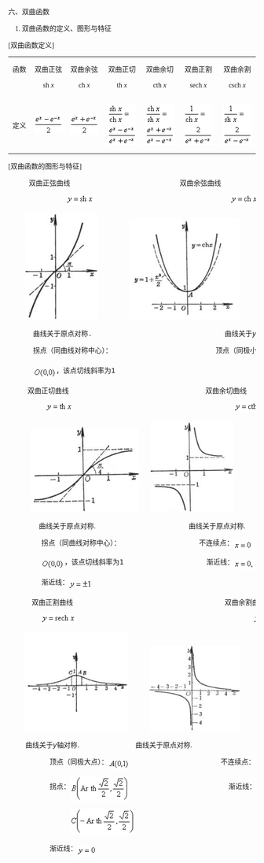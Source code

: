<div class=Section1>
<p style='text-align:justify;text-justify:inter-ideograph'><span lang=ZH-CN>六、</span><span
lang=ZH-CN>双曲函数</span></p>
<p style='text-align:justify;text-justify:inter-ideograph'><span lang=EN-US
style='font-family:"Times New Roman"'>&nbsp;&nbsp;&nbsp; 1. </span><span
lang=ZH-CN>双曲函数的定义、图形与特征</span></p>
<p style='text-align:justify;text-justify:inter-ideograph'><span lang=EN-US
style='font-family:楷体_GB2312'>[</span><span lang=ZH-CN>双曲函数定义</span><span
lang=EN-US style='font-family:楷体_GB2312'>]</span></p>
<table class=MsoNormalTable border=0 cellspacing=0 cellpadding=0>
 <tr>
  <td width=57 valign=top style='width:42.75pt;padding:0mm 0mm 0mm 0mm'>
  <p align=center style='text-align:center'><span lang=ZH-CN>函数</span></p>
  </td>
  <td width=94 valign=top style='width:70.5pt;padding:0mm 0mm 0mm 0mm'>
  <p align=center style='text-align:center'><span lang=ZH-CN>双曲正弦</span></p>
  <p align=center style='text-align:center'><span lang=EN-US style='font-family:
  "Times New Roman"'>sh <i>x</i></span></p>
  </td>
  <td width=95 valign=top style='width:71.25pt;padding:0mm 0mm 0mm 0mm'>
  <p align=center style='text-align:center'><span lang=ZH-CN>双曲余弦</span></p>
  <p align=center style='text-align:center'><span lang=EN-US style='font-family:
  "Times New Roman"'>ch <i>x</i></span></p>
  </td>
  <td width=104 valign=top style='width:78.0pt;padding:0mm 0mm 0mm 0mm'>
  <p align=center style='text-align:center'><span lang=ZH-CN>双曲正切</span></p>
  <p align=center style='text-align:center'><span lang=EN-US style='font-family:
  "Times New Roman"'>th<i> x</i></span></p>
  </td>
  <td width=95 valign=top style='width:71.25pt;padding:0mm 0mm 0mm 0mm'>
  <p align=center style='text-align:center'><span lang=ZH-CN>双曲余切</span></p>
  <p align=center style='text-align:center'><span lang=EN-US style='font-family:
  "Times New Roman"'>cth <i>x</i></span></p>
  </td>
  <td width=104 valign=top style='width:78.0pt;padding:0mm 0mm 0mm 0mm'>
  <p align=center style='text-align:center'><span lang=ZH-CN>双曲正割</span></p>
  <p align=center style='text-align:center'><span lang=EN-US style='font-family:
  "Times New Roman"'>sech <i>x</i></span></p>
  </td>
  <td width=94 valign=top style='width:70.5pt;padding:0mm 0mm 0mm 0mm'>
  <p align=center style='text-align:center'><span lang=ZH-CN>双曲余割</span></p>
  <p align=center style='text-align:center'><span lang=EN-US style='font-family:
  "Times New Roman"'>csch <i>x</i></span></p>
  </td>
 </tr>
 <tr>
  <td width=57 style='width:42.75pt;padding:0mm 0mm 0mm 0mm'>
  <p align=center style='text-align:center'><span lang=ZH-CN>定义</span></p>
  </td>
  <td width=94 style='width:70.5pt;padding:0mm 0mm 0mm 0mm'>
  <p align=center style='text-align:center'><sub><span lang=EN-US
  style='font-family:楷体_GB2312'><img width=59 height=41
  src="res/17e9d95da129bdd93c34fb6cc6aaaa52_5361_files/image002.gif" u1:shapes="_x0000_i1025"></span></sub></p>
  </td>
  <td width=95 style='width:71.25pt;padding:0mm 0mm 0mm 0mm'>
  <p align=center style='text-align:center'><sub><span lang=EN-US
  style='font-family:楷体_GB2312'><img width=59 height=41
  src="res/17e9d95da129bdd93c34fb6cc6aaaa52_5361_files/image004.gif" u1:shapes="_x0000_i1026"></span></sub></p>
  </td>
  <td width=104 style='width:78.0pt;padding:0mm 0mm 0mm 0mm'>
  <p align=center style='text-align:center'><sub><span lang=EN-US
  style='font-family:楷体_GB2312'><img width=59 height=85
  src="res/17e9d95da129bdd93c34fb6cc6aaaa52_5361_files/image006.gif" u1:shapes="_x0000_i1027"></span></sub></p>
  </td>
  <td width=95 style='width:71.25pt;padding:0mm 0mm 0mm 0mm'>
  <p align=center style='text-align:center'><sub><span lang=EN-US
  style='font-family:楷体_GB2312'><img width=59 height=85
  src="res/17e9d95da129bdd93c34fb6cc6aaaa52_5361_files/image008.gif" u1:shapes="_x0000_i1028"></span></sub></p>
  </td>
  <td width=104 style='width:78.0pt;padding:0mm 0mm 0mm 0mm'>
  <p align=center style='text-align:center'><sub><span lang=EN-US
  style='font-family:楷体_GB2312'><img width=59 height=85
  src="res/17e9d95da129bdd93c34fb6cc6aaaa52_5361_files/image010.gif" u1:shapes="_x0000_i1029"></span></sub></p>
  </td>
  <td width=94 style='width:70.5pt;padding:0mm 0mm 0mm 0mm'>
  <p align=center style='text-align:center'><sub><span lang=EN-US
  style='font-family:楷体_GB2312'><img width=59 height=85
  src="res/17e9d95da129bdd93c34fb6cc6aaaa52_5361_files/image012.gif" u1:shapes="_x0000_i1030"></span></sub></p>
  </td>
 </tr>
</table>
<p style='text-align:justify;text-justify:inter-ideograph'><span lang=EN-US
style='font-family:楷体_GB2312'>[</span><span lang=ZH-CN>双曲函数的图形与特征</span><span
lang=EN-US style='font-family:楷体_GB2312'>]</span></p>
<pre style='text-align:justify;text-justify:inter-ideograph'><span lang=EN-US
style='font-family:楷体_GB2312'>&nbsp;&nbsp;&nbsp;&nbsp;&nbsp;&nbsp;&nbsp;&nbsp;&nbsp;&nbsp;&nbsp; </span><span
lang=ZH-CN>双曲正弦曲线</span><span lang=ZH-CN style='font-family:楷体_GB2312'> </span><span
lang=EN-US>&nbsp;</span><span lang=EN-US style='font-family:楷体_GB2312'> </span><span
lang=EN-US>&nbsp;&nbsp;&nbsp;&nbsp;&nbsp;&nbsp;&nbsp;&nbsp;&nbsp;&nbsp;&nbsp;&nbsp;&nbsp;&nbsp;&nbsp;&nbsp;&nbsp;&nbsp;&nbsp;&nbsp;&nbsp;&nbsp;&nbsp;</span><span
lang=EN-US style='font-family:楷体_GB2312'>&nbsp;&nbsp;&nbsp; </span><span
lang=ZH-CN>双曲余弦曲线</span></pre><pre style='text-align:justify;text-justify:inter-ideograph'><span
lang=EN-US>&nbsp;&nbsp;&nbsp;&nbsp;&nbsp;&nbsp;&nbsp;&nbsp;&nbsp;&nbsp;&nbsp;&nbsp;&nbsp; <sub><img
width=56 height=21 src="res/17e9d95da129bdd93c34fb6cc6aaaa52_5361_files/image014.gif"
u1:shapes="_x0000_i1037"></sub>&nbsp;&nbsp;&nbsp;&nbsp;&nbsp;&nbsp;&nbsp;&nbsp;&nbsp;&nbsp;&nbsp;&nbsp;&nbsp;&nbsp;&nbsp;&nbsp;&nbsp;&nbsp;&nbsp;&nbsp; &nbsp;&nbsp;&nbsp;&nbsp;&nbsp;&nbsp;&nbsp;&nbsp;&nbsp;&nbsp;&nbsp;&nbsp;<sub><img
width=57 height=21 src="res/17e9d95da129bdd93c34fb6cc6aaaa52_5361_files/image016.gif"
u1:shapes="_x0000_i1038"></sub></span></pre>
<p align=center style='text-align:center'><span lang=EN-US style='font-family:
楷体_GB2312'><img width=149 height=216
src="res/17e9d95da129bdd93c34fb6cc6aaaa52_5361_files/image018.jpg" u1:shapes="_x0000_i1039"></span><span
lang=EN-US style='font-family:"Times New Roman"'>&nbsp;&nbsp;&nbsp;&nbsp;&nbsp;&nbsp;&nbsp;&nbsp;&nbsp;&nbsp;&nbsp;&nbsp;&nbsp;&nbsp;&nbsp;&nbsp;&nbsp;</span><span
lang=EN-US style='font-family:楷体_GB2312'> <img width=225 height=206
src="res/17e9d95da129bdd93c34fb6cc6aaaa52_5361_files/image020.jpg" u1:shapes="_x0000_i1040"></span></p>
<pre style='text-align:justify;text-justify:inter-ideograph'><span lang=EN-US>&nbsp;&nbsp;&nbsp;&nbsp;&nbsp; </span><span
lang=ZH-CN>曲线关于原点对称</span><span lang=EN-US>.&nbsp;&nbsp;&nbsp;&nbsp;&nbsp;&nbsp;&nbsp;&nbsp;&nbsp;&nbsp;&nbsp;&nbsp;&nbsp;&nbsp;&nbsp;&nbsp;&nbsp;&nbsp;&nbsp;&nbsp;&nbsp;&nbsp;&nbsp;&nbsp;&nbsp; &nbsp;&nbsp;&nbsp;&nbsp;&nbsp;&nbsp;</span><span
lang=ZH-CN>曲线关于</span><i><span lang=EN-US>y</span></i><span lang=ZH-CN>轴对称</span><span
lang=EN-US>.</span></pre><pre style='text-align:justify;text-justify:inter-ideograph'><span
lang=EN-US>&nbsp;&nbsp;&nbsp;&nbsp;&nbsp; </span><span lang=ZH-CN>拐点（同曲线对称中心）：</span><span
lang=EN-US>&nbsp;&nbsp;&nbsp;&nbsp;&nbsp;&nbsp;&nbsp;&nbsp;&nbsp;&nbsp;&nbsp;&nbsp; &nbsp;&nbsp;&nbsp;&nbsp;&nbsp;&nbsp;&nbsp;&nbsp;&nbsp;&nbsp;&nbsp; </span><span
lang=ZH-CN>顶点（同极小值点）：</span><sub><span lang=EN-US><img width=44 height=21
src="res/17e9d95da129bdd93c34fb6cc6aaaa52_5361_files/image022.gif" u1:shapes="_x0000_i1041"
align=absmiddle></span></sub></pre><pre style='text-align:justify;text-justify:
inter-ideograph'><span lang=EN-US>&nbsp;&nbsp;&nbsp;&nbsp;&nbsp; <sub><img
width=47 height=21 src="res/17e9d95da129bdd93c34fb6cc6aaaa52_5361_files/image024.gif"
u1:shapes="_x0000_i1042" align=absmiddle></sub></span><span lang=ZH-CN>，该点切线斜率为</span><span
lang=EN-US>1&nbsp;&nbsp;&nbsp;&nbsp;&nbsp;&nbsp;&nbsp;&nbsp;&nbsp; </span></pre><pre
style='text-align:justify;text-justify:inter-ideograph'><span lang=EN-US>&nbsp;&nbsp;</span><span
lang=EN-US style='font-family:楷体_GB2312'>&nbsp;&nbsp;&nbsp; </span><span
lang=EN-US>&nbsp;</span><span lang=ZH-CN>双曲正切曲线</span><span lang=EN-US>&nbsp;&nbsp;&nbsp;&nbsp;&nbsp;&nbsp;&nbsp;&nbsp;&nbsp;&nbsp;&nbsp;&nbsp;&nbsp;&nbsp;&nbsp;&nbsp;&nbsp;&nbsp;&nbsp;&nbsp;&nbsp;&nbsp;&nbsp;&nbsp;&nbsp;&nbsp;&nbsp;&nbsp;&nbsp;&nbsp;&nbsp;&nbsp;</span><span
lang=EN-US>&nbsp;</span><span lang=ZH-CN>双曲余切曲线</span></pre><pre
style='text-align:justify;text-justify:inter-ideograph'><span lang=EN-US>&nbsp;&nbsp;&nbsp;&nbsp;&nbsp;&nbsp;&nbsp;&nbsp; <sub><img
width=55 height=21 src="res/17e9d95da129bdd93c34fb6cc6aaaa52_5361_files/image026.gif"
u1:shapes="_x0000_i1043"></sub>&nbsp;&nbsp;&nbsp;&nbsp;&nbsp;&nbsp;&nbsp;&nbsp;&nbsp;&nbsp;&nbsp;&nbsp;&nbsp;&nbsp;&nbsp;&nbsp;&nbsp;&nbsp;&nbsp;&nbsp;&nbsp;&nbsp;&nbsp;&nbsp;&nbsp;&nbsp;&nbsp;&nbsp;&nbsp;&nbsp;&nbsp;&nbsp;&nbsp;&nbsp;&nbsp;&nbsp;&nbsp;&nbsp; <sub><img
width=61 height=21 src="res/17e9d95da129bdd93c34fb6cc6aaaa52_5361_files/image028.gif"
u1:shapes="_x0000_i1044"></sub></span></pre>
<p align=center style='text-align:center'><span lang=EN-US style='font-family:
楷体_GB2312'><img width=220 height=172
src="res/17e9d95da129bdd93c34fb6cc6aaaa52_5361_files/image030.jpg" u1:shapes="_x0000_i1045"></span><span
lang=EN-US style='font-family:"Times New Roman"'>&nbsp;&nbsp;&nbsp;&nbsp;&nbsp;&nbsp;&nbsp;</span><span
lang=EN-US style='font-family:楷体_GB2312'><img width=168 height=185
src="res/17e9d95da129bdd93c34fb6cc6aaaa52_5361_files/image032.jpg" u1:shapes="_x0000_i1046"></span></p>
<pre style='text-align:justify;text-justify:inter-ideograph'><span lang=EN-US>&nbsp;&nbsp;&nbsp;&nbsp;&nbsp;&nbsp;&nbsp;</span><span
lang=EN-US style='font-family:楷体_GB2312'> </span><span lang=ZH-CN>曲线关于原点对称</span><span
lang=EN-US style='font-family:楷体_GB2312'>.</span><span lang=EN-US>&nbsp;&nbsp;&nbsp;&nbsp;&nbsp;&nbsp;&nbsp;&nbsp;&nbsp;&nbsp;&nbsp;&nbsp;&nbsp;&nbsp;&nbsp;&nbsp;&nbsp;&nbsp;</span><span
lang=EN-US style='font-family:楷体_GB2312'>&nbsp;&nbsp;&nbsp; </span><span
lang=EN-US>&nbsp;&nbsp;</span><span lang=EN-US style='font-family:Verdana'>&nbsp;&nbsp;</span><span
lang=ZH-CN style='font-family:楷体_GB2312'>曲线关于原点对称</span><span lang=EN-US
style='font-family:楷体_GB2312'>.</span></pre><pre style='text-align:justify;
text-justify:inter-ideograph'><span lang=EN-US>&nbsp;&nbsp;&nbsp;&nbsp;&nbsp;&nbsp;&nbsp; </span><span
lang=ZH-CN>拐点（同曲线对称中心）：</span><span lang=EN-US>&nbsp;&nbsp;&nbsp;&nbsp;&nbsp;&nbsp;&nbsp;&nbsp; &nbsp;&nbsp;&nbsp;&nbsp;&nbsp;&nbsp;&nbsp;&nbsp;&nbsp;&nbsp;</span><span
lang=ZH-CN>不连续点：</span><sub><span lang=EN-US><img width=37 height=19
src="res/17e9d95da129bdd93c34fb6cc6aaaa52_5361_files/image034.gif" u1:shapes="_x0000_i1047"
align=absmiddle></span></sub></pre><pre style='text-align:justify;text-justify:
inter-ideograph'><span lang=EN-US>&nbsp;&nbsp;&nbsp;&nbsp;&nbsp;&nbsp;&nbsp; <sub><img
width=47 height=21 src="res/17e9d95da129bdd93c34fb6cc6aaaa52_5361_files/image036.gif"
u1:shapes="_x0000_i1048" align=absmiddle></sub></span><span lang=ZH-CN>，该点切线斜率为</span><span
lang=EN-US>1&nbsp;&nbsp;&nbsp;&nbsp;&nbsp;&nbsp;&nbsp;&nbsp;&nbsp;&nbsp;&nbsp;&nbsp;&nbsp;&nbsp;&nbsp;&nbsp;&nbsp;&nbsp;&nbsp; </span><span
lang=ZH-CN>渐近线：</span><sub><span lang=EN-US><img width=92 height=21
src="res/17e9d95da129bdd93c34fb6cc6aaaa52_5361_files/image038.gif" u1:shapes="_x0000_i1049"
align=absmiddle></span></sub></pre><pre style='text-align:justify;text-justify:
inter-ideograph'><span lang=EN-US>&nbsp;&nbsp;&nbsp;&nbsp;&nbsp;&nbsp;&nbsp; </span><span
lang=ZH-CN>渐近线</span><span lang=ZH-CN>：</span><sub><span lang=EN-US><img
width=47 height=21 src="res/17e9d95da129bdd93c34fb6cc6aaaa52_5361_files/image040.gif"
u1:shapes="_x0000_i1050" align=absmiddle></span></sub></pre><pre
style='text-align:justify;text-justify:inter-ideograph'><span lang=EN-US>&nbsp;&nbsp;&nbsp;&nbsp;</span><span
lang=EN-US style='font-family:楷体_GB2312'>&nbsp;&nbsp;&nbsp; </span><span
lang=ZH-CN style='font-family:楷体_GB2312'>双曲正割曲线</span><span lang=EN-US>&nbsp;&nbsp;&nbsp;&nbsp;&nbsp;&nbsp;&nbsp;&nbsp;&nbsp;&nbsp;&nbsp;&nbsp;&nbsp;&nbsp;&nbsp;&nbsp;&nbsp;&nbsp;&nbsp;&nbsp;&nbsp;&nbsp;&nbsp;&nbsp;&nbsp;&nbsp;&nbsp;&nbsp;&nbsp;&nbsp;&nbsp;&nbsp;&nbsp;</span><span
lang=EN-US style='font-family:楷体_GB2312'>&nbsp;&nbsp;&nbsp; </span><span
lang=EN-US>&nbsp;&nbsp;</span><span lang=ZH-CN>双曲余割曲</span><span lang=ZH-CN
style='font-family:楷体_GB2312'>线</span></pre><pre style='text-align:justify;
text-justify:inter-ideograph'><span lang=EN-US>&nbsp;&nbsp;&nbsp;&nbsp;&nbsp;&nbsp;&nbsp; <sub><img
width=69 height=21 src="res/17e9d95da129bdd93c34fb6cc6aaaa52_5361_files/image042.gif"
u1:shapes="_x0000_i1051"></sub>&nbsp;&nbsp;&nbsp;&nbsp;&nbsp;&nbsp;&nbsp;&nbsp;&nbsp;&nbsp;&nbsp;&nbsp;&nbsp;&nbsp;&nbsp;&nbsp;&nbsp;&nbsp;&nbsp;&nbsp;&nbsp;&nbsp;&nbsp;&nbsp;&nbsp;&nbsp;&nbsp;&nbsp;&nbsp;&nbsp;&nbsp;&nbsp;&nbsp;&nbsp;&nbsp;&nbsp;&nbsp; &nbsp;&nbsp;&nbsp;&nbsp;&nbsp;<sub><img
width=71 height=21 src="res/17e9d95da129bdd93c34fb6cc6aaaa52_5361_files/image044.gif"
u1:shapes="_x0000_i1052"></sub></span></pre>
<p align=center style='text-align:center'><span lang=EN-US style='font-family:
楷体_GB2312'><img width=212 height=200
src="res/17e9d95da129bdd93c34fb6cc6aaaa52_5361_files/image046.jpg" u1:shapes="_x0000_i1053"></span><span
lang=EN-US style='font-family:"Times New Roman"'>&nbsp;&nbsp;&nbsp;&nbsp;&nbsp;&nbsp;</span><span
lang=EN-US style='font-family:楷体_GB2312'> </span><span lang=EN-US
style='font-family:"Times New Roman"'>&nbsp;&nbsp;&nbsp;&nbsp;&nbsp;</span><span
lang=EN-US style='font-family:楷体_GB2312'><img width=185 height=173
src="res/17e9d95da129bdd93c34fb6cc6aaaa52_5361_files/image048.jpg" u1:shapes="_x0000_i1054"></span></p>
<p style='text-align:justify;text-justify:inter-ideograph'><span lang=EN-US
style='font-family:"Times New Roman"'>&nbsp;&nbsp;&nbsp;&nbsp;&nbsp;&nbsp;&nbsp;&nbsp;&nbsp;</span><span
lang=EN-US style='font-family:楷体_GB2312'> </span><span lang=ZH-CN>曲线关于</span><i><span
lang=EN-US>y</span></i><span lang=ZH-CN>轴对称</span><span lang=EN-US>.&nbsp;&nbsp;&nbsp;&nbsp;&nbsp;&nbsp;&nbsp;&nbsp;&nbsp;&nbsp;&nbsp;&nbsp;&nbsp;&nbsp;&nbsp;&nbsp;&nbsp;&nbsp;&nbsp;&nbsp;&nbsp;&nbsp;&nbsp;
&nbsp;&nbsp;&nbsp;&nbsp; </span><span lang=ZH-CN>曲线关于原点对称</span><span
lang=EN-US style='font-family:楷体_GB2312'>.</span></p>
<pre style='text-align:justify;text-justify:inter-ideograph'><span lang=EN-US>&nbsp;&nbsp;&nbsp;&nbsp;&nbsp;&nbsp;&nbsp;&nbsp;&nbsp; </span><span
lang=ZH-CN>顶点（同极大点）：</span><sub><span lang=EN-US><img width=44 height=21
src="res/17e9d95da129bdd93c34fb6cc6aaaa52_5361_files/image050.gif" u1:shapes="_x0000_i1055"
align=absmiddle></span></sub><span lang=EN-US>&nbsp;&nbsp;&nbsp;&nbsp;&nbsp;&nbsp;&nbsp;&nbsp;&nbsp;&nbsp;&nbsp;&nbsp;&nbsp;&nbsp;&nbsp;&nbsp; &nbsp;&nbsp;&nbsp;&nbsp; </span><span
lang=ZH-CN>不连续点：</span><sub><span lang=EN-US><img width=37 height=19
src="res/17e9d95da129bdd93c34fb6cc6aaaa52_5361_files/image052.gif" u1:shapes="_x0000_i1056"
align=absmiddle></span></sub></pre><pre style='text-align:justify;text-justify:
inter-ideograph'><span lang=EN-US>&nbsp;&nbsp;&nbsp;&nbsp;&nbsp;&nbsp;&nbsp;&nbsp;&nbsp; </span><span
lang=ZH-CN>拐点：</span><sub><span lang=EN-US><img width=120 height=51
src="res/17e9d95da129bdd93c34fb6cc6aaaa52_5361_files/image054.gif" u1:shapes="_x0000_i1057"
align=absmiddle></span></sub><span lang=EN-US>&nbsp;&nbsp;&nbsp;&nbsp;&nbsp;&nbsp;&nbsp;&nbsp; &nbsp;&nbsp;&nbsp;&nbsp;&nbsp;&nbsp;&nbsp;&nbsp;&nbsp;&nbsp;&nbsp;&nbsp;&nbsp;&nbsp;&nbsp;</span><span
lang=ZH-CN>渐近线：</span><sub><span lang=EN-US><img width=84 height=21
src="res/17e9d95da129bdd93c34fb6cc6aaaa52_5361_files/image056.gif" u1:shapes="_x0000_i1058"
align=absmiddle></span></sub></pre><pre style='text-align:justify;text-justify:
inter-ideograph'><span lang=EN-US>&nbsp;&nbsp;&nbsp;&nbsp;&nbsp;&nbsp;&nbsp;&nbsp;&nbsp;&nbsp;&nbsp;&nbsp;&nbsp; &nbsp;<sub><img
width=132 height=53 src="res/17e9d95da129bdd93c34fb6cc6aaaa52_5361_files/image058.gif"
u1:shapes="_x0000_i1059"></sub></span></pre><pre style='text-align:justify;
text-justify:inter-ideograph'><span lang=EN-US>&nbsp;&nbsp;&nbsp;&nbsp;&nbsp;&nbsp;&nbsp;&nbsp;&nbsp; </span><span
lang=ZH-CN>渐近线：</span><sub><span lang=EN-US><img width=39 height=21
src="res/17e9d95da129bdd93c34fb6cc6aaaa52_5361_files/image060.gif" u1:shapes="_x0000_i1060"
align=absmiddle></span></sub></pre></div>